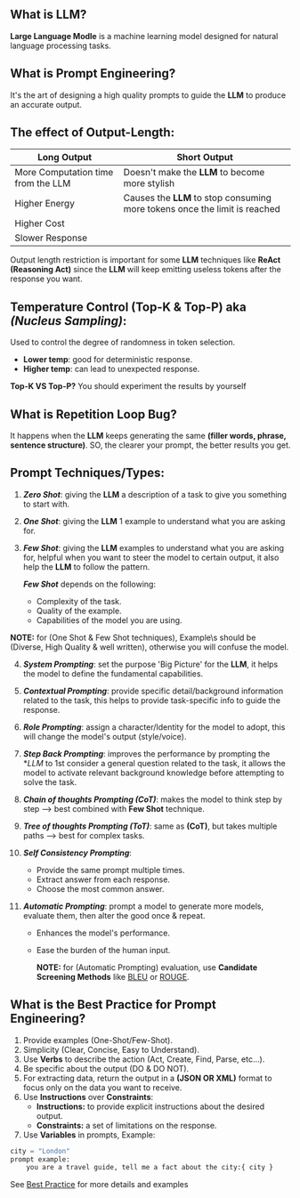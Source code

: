 ## What is LLM?

**Large Language Modle** is a machine learning model designed for natural language processing tasks.

## What is Prompt Engineering?

It's the art of designing a high quality prompts to guide the **LLM** to produce an accurate output.

## The effect of Output-Length:

| **Long Output**                    | **Short Output**                                                           |
| ---------------------------------- | -------------------------------------------------------------------------- |
| More Computation time from the LLM | Doesn't make the **LLM** to become more stylish                            |
| Higher Energy                      | Causes the **LLM** to stop consuming more tokens once the limit is reached |
| Higher Cost                        |                                                                            |
| Slower Response                    |                                                                            |

Output length restriction is important for some **LLM** techniques like **ReAct (Reasoning Act)** since the **LLM** will keep emitting useless tokens after the response you want.

## Temperature Control (Top-K & Top-P) aka _(Nucleus Sampling)_:

Used to control the degree of randomness in token selection.

- **Lower temp**: good for deterministic response.
- **Higher temp**: can lead to unexpected response.

**Top-K VS Top-P?** You should experiment the results by yourself

## What is **Repetition Loop Bug**?

It happens when the **LLM** keeps generating the same **(filler words, phrase, sentence structure)**. SO, the clearer your prompt, the better results you get.

## Prompt Techniques/Types:

1.  _**Zero Shot**_: giving the **LLM** a description of a task to give you something to start with.
2.  _**One Shot**_: giving the **LLM** 1 example to understand what you are asking for.
3.  _**Few Shot**_: giving the **LLM** examples to understand what you are asking for, helpful when you want to steer the model to certain output, it also help the **LLM** to follow the pattern.

    _**Few Shot**_ depends on the following:

    - Complexity of the task.
    - Quality of the example.
    - Capabilities of the model you are using.

**NOTE:** for (One Shot & Few Shot techniques), Example\s should be (Diverse, High Quality & well written), otherwise you will confuse the model.

4. _**System Prompting**_: set the purpose 'Big Picture' for the **LLM**, it helps the model to define the fundamental capabilities.
5. _**Contextual Prompting**_: provide specific detail/background information related to the task, this helps to provide task-specific info to guide the response.
6. _**Role Prompting**_: assign a character/Identity for the model to adopt, this will change the model's output (style/voice).
7. _**Step Back Prompting**_: improves the performance by prompting the \*_LLM_ to 1st consider a general question related to the task, it allows the model to activate relevant background knowledge before attempting to solve the task.
8. _**Chain of thoughts Prompting (CoT)**_: makes the model to think step by step --> best combined with **Few Shot** technique.
9. _**Tree of thoughts Prompting (ToT)**_: same as **(CoT)**, but takes multiple paths --> best for complex tasks.
10. _**Self Consistency Prompting**_:
    - Provide the same prompt multiple times.
    - Extract answer from each response.
    - Choose the most common answer.
11. _**Automatic Prompting**_: prompt a model to generate more models, evaluate them, then alter the good once & repeat.

    - Enhances the model's performance.
    - Ease the burden of the human input.

      **NOTE:** for (Automatic Prompting) evaluation, use **Candidate Screening Methods** like [BLEU](https://en.wikipedia.org/wiki/BLEU) or [ROUGE](<https://en.wikipedia.org/wiki/ROUGE_(metric)>).

## What is the Best Practice for **Prompt Engineering**?

1. Provide examples (One-Shot/Few-Shot).
2. Simplicity (Clear, Concise, Easy to Understand).
3. Use **Verbs** to describe the action (Act, Create, Find, Parse, etc...).
4. Be specific about the output (DO & DO NOT).
5. For extracting data, return the output in a **(JSON OR XML)** format to focus only on the data you want to receive.
6. Use **Instructions** over **Constraints**:
   - **Instructions:** to provide explicit instructions about the desired output.
   - **Constraints:** a set of limitations on the response.
7. Use **Variables** in prompts, Example:

```python
city = "London"
prompt example:
    you are a travel guide, tell me a fact about the city:{ city }
```

See [Best Practice](https://github.com/Gl00ria/ai_journey/blob/main/Prompt_Engineering/best_practice.md) for more details and examples
